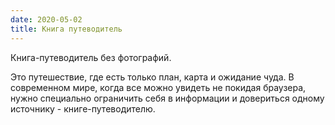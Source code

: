 ```yaml
---
date: 2020-05-02
title: Книга путеводитель
---
```


Книга-путеводитель без фотографий.

Это путешествие, где есть только план, карта и ожидание чуда. В современном мире, когда все можно увидеть не покидая браузера, нужно специально ограничить себя в информации и довериться одному источнику - книге-путеводителю.